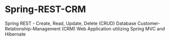 # Spring-REST-CRM
Spring REST - Create, Read, Update, Delete (CRUD) Database Customer-Relationship-Management (CRM) Web Application utilizing Spring MVC and Hibernate
